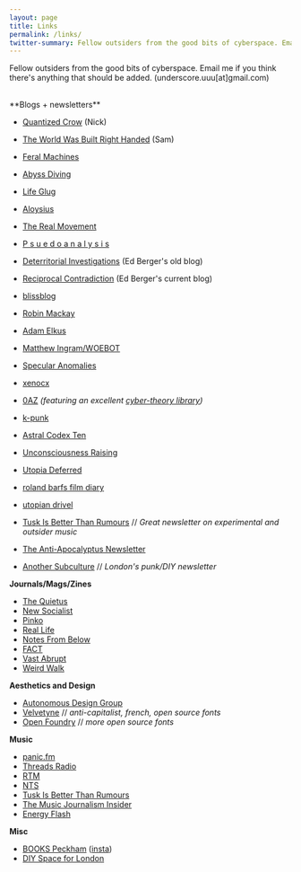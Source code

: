 ```yaml
---
layout: page
title: Links
permalink: /links/
twitter-summary: Fellow outsiders from the good bits of cyberspace. Email me if you think there's anything  that should be added.
---
```


Fellow outsiders from the good bits of cyberspace. Email me if you think there's anything that should be added. (underscore.uuu[at]gmail.com)

<br>
**Blogs + newsletters**

* [Quantized Crow](https://quantizedcrow.com/) (Nick)
* [The World Was Built Right Handed](https://theworldwasbuiltrighthanded.wordpress.com/) (Sam)
* [Feral Machines](http://feralmachin.es/)
* [Abyss Diving](https://abyssdiving.wordpress.com/)
* [Life Glug](https://lifeglug.wordpress.com/)
* [Aloysius](https://aloysiusplace.blogspot.com/)
* [The Real Movement](http://therealmovement.wordpress.com/)
* [P s u e d o a n a l y s i s](https://psuedoanalysis.blogspot.com/)
* [Deterritorial Investigations](https://deterritorialinvestigations.wordpress.com/) (Ed Berger's old blog)
* [Reciprocal Contradiction](https://reciprocalcontradiction.home.blog/) (Ed Berger's current blog)
* [blissblog](http://blissout.blogspot.com/)
* [Robin Mackay](http://readthis.wtf/)
* [Adam Elkus](https://aelkus.github.io/)
* [Matthew Ingram/WOEBOT](http://www.woebot.com/)
* [Specular Anomalies](https://distort.jp/)
* [xenocx](https://xeno.cx/index.html)
* [0AZ](http://zinzrinz.blogspot.com/) *(featuring an excellent [cyber-theory library](http://zinzrinz.blogspot.com/p/library.html))*
* [k-punk](http://k-punk.abstractdynamics.org/)

* [Astral Codex Ten](https://astralcodexten.substack.com/)
* [Unconsciousness Raising](https://hhnnccnnll.substack.com/)
* [Utopia Deferred](https://utopiadeferred.substack.com/)
* [roland barfs film diary](https://rolandbarfs.substack.com/)
* [utopian drivel](https://huw.substack.com/)
* [Tusk Is Better Than Rumours](https://tuskisbetter.substack.com/) // *Great newsletter on experimental and outsider music*
* [The Anti-Apocalyptus Newsletter](https://antiapocalyptus.substack.com/)
* [Another Subculture](http://anothersubculture.co.uk/) // *London's punk/DIY newsletter*

**Journals/Mags/Zines**
* [The Quietus](https://thequietus.com/)
* [New Socialist](https://newsocialist.org.uk/)
* [Pinko](https://pinko.online/)
* [Real Life](https://reallifemag.com/)
* [Notes From Below](https://notesfrombelow.org/)
* [FACT](https://www.factmag.com/)
* [Vast Abrupt](https://vastabrupt.com/)
* [Weird Walk](https://www.weirdwalk.co.uk/)

**Aesthetics and Design**

* [Autonomous Design Group](https://www.weareadg.org/)
* [Velvetyne](http://velvetyne.fr/) // *anti-capitalist, french, open source fonts*
* [Open Foundry](https://open-foundry.com/fonts) // *more open source fonts*

**Music**
* [panic.fm](https://panicfmcollective.tumblr.com/)
* [Threads Radio](https://threadsradio.com/)
* [RTM](https://rtm.fm/)
* [NTS](https://www.nts.live/)
* [Tusk Is Better Than Rumours](https://tuskisbetter.substack.com/)
* [The Music Journalism Insider](https://musicjournalism.substack.com/)
* [Energy Flash](http://energyflashbysimonreynolds.blogspot.com/)

**Misc**
* [BOOKS Peckham](https://books-peckham.com/) ([insta](https://www.instagram.com/bookspeckham/))
* [DIY Space for London](https://diyspaceforlondon.org/)
